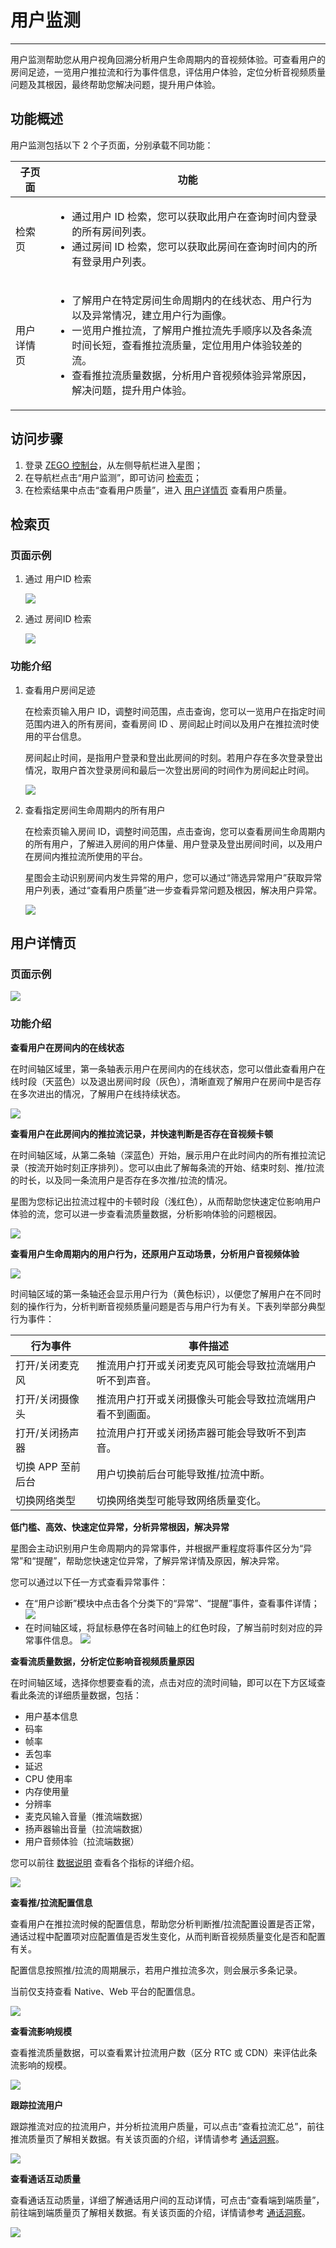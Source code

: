 # 用户监测

- - -
用户监测帮助您从用户视角回溯分析用户生命周期内的音视频体验。可查看用户的房间足迹，一览用户推拉流和行为事件信息，评估用户体验，定位分析音视频质量问题及其根因，最终帮助您解决问题，提升用户体验。

## 功能概述

用户监测包括以下 2 个子页面，分别承载不同功能：

|子页面|功能|
|--|--|
|检索页|<ul><li>通过用户 ID 检索，您可以获取此用户在查询时间内登录的所有房间列表。</li><li>通过房间 ID 检索，您可以获取此房间在查询时间内的所有登录用户列表。</li></ul>|
|用户详情页|<ul><li>了解用户在特定房间生命周期内的在线状态、用户行为以及异常情况，建立用户行为画像。</li><li>一览用户推拉流，了解用户推拉流先手顺序以及各条流时间长短，查看推拉流质量，定位用用户体验较差的流。</li><li>查看推拉流质量数据，分析用户音视频体验异常原因，解决问题，提升用户体验。</li></ul>|


## 访问步骤
1. 登录 [ZEGO 控制台](https://console.zego.im)，从左侧导航栏进入星图；
2. 在导航栏点击“用户监测”，即可访问 [检索页](#检索页)；
3. 在检索结果中点击“查看用户质量”，进入 [用户详情页](#用户详情页) 查看用户质量。

## 检索页

### 页面示例
1. 通过 用户ID 检索

    <Frame width="512" height="auto" caption=""><Frame width="512" height="auto" caption=""><img src="https://doc-media.zego.im/sdk-doc/Pics/Prism/jiansuo_yonghuID.png" /></Frame></Frame>

2. 通过 房间ID 检索

    <Frame width="512" height="auto" caption=""><Frame width="512" height="auto" caption=""><img src="https://doc-media.zego.im/sdk-doc/Pics/Prism/jiansuo_fangjianID.png" /></Frame></Frame>

### 功能介绍
1. 查看用户房间足迹

    在检索页输入用户 ID，调整时间范围，点击查询，您可以一览用户在指定时间范围内进入的所有房间，查看房间 ID 、房间起止时间以及用户在推拉流时使用的平台信息。

    <Note title="说明">

    房间起止时间，是指用户登录和登出此房间的时刻。若用户存在多次登录登出情况，取用户首次登录房间和最后一次登出房间的时间作为房间起止时间。
    </Note>

    <Frame width="512" height="auto" caption=""><Frame width="512" height="auto" caption=""><img src="https://doc-media.zego.im/sdk-doc/Pics/Prism/yonghujiance/yonghuIDjiansuoshili.png" /></Frame></Frame>

2. 查看指定房间生命周期内的所有用户

    在检索页输入房间 ID，调整时间范围，点击查询，您可以查看房间生命周期内的所有用户，了解进入房间的用户体量、用户登录及登出房间时间，以及用户在房间内推拉流所使用的平台。

    星图会主动识别房间内发生异常的用户，您可以通过“筛选异常用户”获取异常用户列表，通过“查看用户质量”进一步查看异常问题及根因，解决用户异常。

    <Frame width="512" height="auto" caption=""><Frame width="512" height="auto" caption=""><img src="https://doc-media.zego.im/sdk-doc/Pics/Prism/yonghujiance/fangjianIDjiansuohshili.png" /></Frame></Frame>

## 用户详情页

### 页面示例

<Frame width="512" height="auto" caption=""><Frame width="512" height="auto" caption=""><img src="https://doc-media.zego.im/sdk-doc/Pics/Prism/yonghuxiangqingye.png" /></Frame></Frame>

### 功能介绍

**查看用户在房间内的在线状态**

在时间轴区域里，第一条轴表示用户在房间内的在线状态，您可以借此查看用户在线时段（天蓝色）以及退出房间时段（灰色），清晰直观了解用户在房间中是否存在多次进出的情况，了解用户在线持续状态。

<Frame width="512" height="auto" caption=""><Frame width="512" height="auto" caption=""><img src="https://doc-media.zego.im/sdk-doc/Pics/Prism/yonghujiance/fangjianshijianzhou.png" /></Frame></Frame>

**查看用户在此房间内的推拉流记录，并快速判断是否存在音视频卡顿**

在时间轴区域，从第二条轴（深蓝色）开始，展示用户在此时间内的所有推拉流记录（按流开始时刻正序排列）。您可以由此了解每条流的开始、结束时刻、推/拉流的时长，以及同一条流用户是否存在多次推/拉流的情况。

星图为您标记出拉流过程中的卡顿时段（浅红色），从而帮助您快速定位影响用户体验的流，您可以进一步查看流质量数据，分析影响体验的问题根因。

<Frame width="512" height="auto" caption=""><Frame width="512" height="auto" caption=""><img src="https://doc-media.zego.im/sdk-doc/Pics/Prism/yonghujiance/liushijianzhou.png" /></Frame></Frame>

**查看用户生命周期内的用户行为，还原用户互动场景，分析用户音视频体验**

<Frame width="512" height="auto" caption=""><Frame width="512" height="auto" caption=""><img src="https://doc-media.zego.im/sdk-doc/Pics/Prism/yonghujiance/yonghuxingwei.png" /></Frame></Frame>

时间轴区域的第一条轴还会显示用户行为（黄色标识），以便您了解用户在不同时刻的操作行为，分析判断音视频质量问题是否与用户行为有关。下表列举部分典型行为事件：

|行为事件|事件描述|
|-|-|
|打开/关闭麦克风|推流用户打开或关闭麦克风可能会导致拉流端用户听不到声音。|
|打开/关闭摄像头|推流用户打开或关闭摄像头可能会导致拉流端用户看不到画面。|
|打开/关闭扬声器|拉流用户打开或关闭扬声器可能会导致听不到声音。|
|切换 APP 至前后台|用户切换前后台可能导致推/拉流中断。|
|切换网络类型|切换网络类型可能导致网络质量变化。|

**低门槛、高效、快速定位异常，分析异常根因，解决异常**

星图会主动识别用户生命周期内的异常事件，并根据严重程度将事件区分为“异常”和“提醒”，帮助您快速定位异常，了解异常详情及原因，解决异常。

您可以通过以下任一方式查看异常事件：
- 在“用户诊断”模块中点击各个分类下的“异常”、“提醒”事件，查看事件详情；
  <Frame width="512" height="auto" caption=""><img src="https://doc-media.zego.im/sdk-doc/Pics/Prism/yonghujiance/zizhuzhenduan.png" /></Frame>
- 在时间轴区域，将鼠标悬停在各时间轴上的红色时段，了解当前时刻对应的异常事件信息。
  <Frame width="512" height="auto" caption=""><img src="https://doc-media.zego.im/sdk-doc/Pics/Prism/yonghujiance/yichangshijian.png" /></Frame>


**查看流质量数据，分析定位影响音视频质量原因**

在时间轴区域，选择你想要查看的流，点击对应的流时间轴，即可以在下方区域查看此条流的详细质量数据，包括：
- 用户基本信息
- 码率
- 帧率
- 丢包率
- 延迟
- CPU 使用率
- 内存使用量
- 分辨率
- 麦克风输入音量（推流端数据）
- 扬声器输出音量（拉流端数据）
- 用户音频体验（拉流端数据）

您可以前往 [数据说明](/analytics-dashboard/guides/communication-insights/data-explanation) 查看各个指标的详细介绍。

<Frame width="512" height="auto" caption=""><img src="https://doc-media.zego.im/sdk-doc/Pics/Prism/yonghujiance/liuzhiliangtubiao.png" /></Frame>

**查看推/拉流配置信息**

查看用户在推拉流时候的配置信息，帮助您分析判断推/拉流配置设置是否正常，通话过程中配置项对应配置值是否发生变化，从而判断音视频质量变化是否和配置有关。

配置信息按照推/拉流的周期展示，若用户推拉流多次，则会展示多条记录。

<Note title="说明">

当前仅支持查看 Native、Web 平台的配置信息。
</Note>

<Frame width="512" height="auto"><img src="https://media-resource.spreading.io/docuo/workspace564/27e54a759d23575969552654cb45bf89/b319f9874d.png" /></Frame>

**查看流影响规模**

查看推流质量数据，可以查看累计拉流用户数（区分 RTC 或 CDN）来评估此条流影响的规模。

<Frame width="512" height="auto" caption=""><img src="https://doc-media.zego.im/sdk-doc/Pics/Prism/Scale.png" /></Frame>

**跟踪拉流用户**

跟踪推流对应的拉流用户，并分析拉流用户质量，可以点击“查看拉流汇总”，前往推流质量页了解相关数据。有关该页面的介绍，详情请参考 [通话洞察](/analytics-dashboard/guides/communication-insights/function-introduction#推流质量页)。

<Frame width="512" height="auto" caption=""><img src="https://doc-media.zego.im/sdk-doc/Pics/Prism/Stream_playing.png" /></Frame>

**查看通话互动质量**

查看通话互动质量，详细了解通话用户间的互动详情，可点击“查看端到端质量”，前往端到端质量页了解相关数据。有关该页面的介绍，详情请参考 [通话洞察](/analytics-dashboard/guides/communication-insights/function-introduction#端到端详情页)。

<Frame width="512" height="auto" caption=""><img src="https://doc-media.zego.im/sdk-doc/Pics/Prism/End2End.png" /></Frame>
